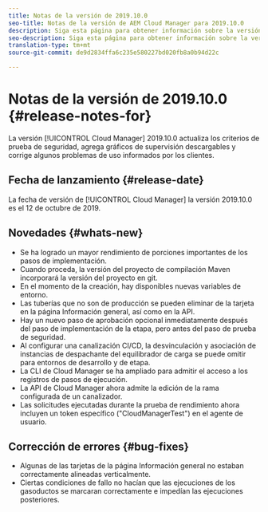 ```yaml
---
title: Notas de la versión de 2019.10.0
seo-title: Notas de la versión de AEM Cloud Manager para 2019.10.0
description: Siga esta página para obtener información sobre la versión 2019.10.0 de Cloud Manager.
seo-description: Siga esta página para obtener información sobre la versión 2019.10.0 de AEM Cloud Manager.
translation-type: tm+mt
source-git-commit: de9d2834ffa6c235e580227bd020fb8a0b94d22c

---
```


# Notas de la versión de 2019.10.0 {#release-notes-for}

La versión [!UICONTROL Cloud Manager] 2019.10.0 actualiza los criterios de prueba de seguridad, agrega gráficos de supervisión descargables y corrige algunos problemas de uso informados por los clientes.

## Fecha de lanzamiento {#release-date}

La fecha de versión de [!UICONTROL Cloud Manager] la versión 2019.10.0 es el 12 de octubre de 2019.

## Novedades {#whats-new}

* Se ha logrado un mayor rendimiento de porciones importantes de los pasos de implementación.
* Cuando proceda, la versión del proyecto de compilación Maven incorporará la versión del proyecto en git.
* En el momento de la creación, hay disponibles nuevas variables de entorno.
* Las tuberías que no son de producción se pueden eliminar de la tarjeta en la página Información general, así como en la API.
* Hay un nuevo paso de aprobación opcional inmediatamente después del paso de implementación de la etapa, pero antes del paso de prueba de seguridad.
* Al configurar una canalización CI/CD, la desvinculación y asociación de instancias de despachante del equilibrador de carga se puede omitir para entornos de desarrollo y de etapa.
* La CLI de Cloud Manager se ha ampliado para admitir el acceso a los registros de pasos de ejecución.
* La API de Cloud Manager ahora admite la edición de la rama configurada de un canalizador.
* Las solicitudes ejecutadas durante la prueba de rendimiento ahora incluyen un token específico ("CloudManagerTest") en el agente de usuario.

## Corrección de errores {#bug-fixes}

* Algunas de las tarjetas de la página Información general no estaban correctamente alineadas verticalmente.
* Ciertas condiciones de fallo no hacían que las ejecuciones de los gasoductos se marcaran correctamente e impedían las ejecuciones posteriores.
